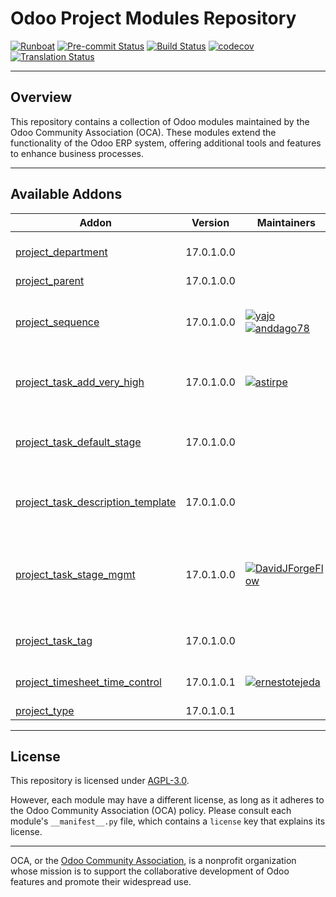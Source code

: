 # Odoo Project Modules Repository

[![Runboat](https://img.shields.io/badge/runboat-Try%20me-875A7B.png)](https://runboat.odoo-community.org/builds?repo=OCA/project&target_branch=17.0)
[![Pre-commit Status](https://github.com/OCA/project/actions/workflows/pre-commit.yml/badge.svg?branch=17.0)](https://github.com/OCA/project/actions/workflows/pre-commit.yml?query=branch%3A17.0)
[![Build Status](https://github.com/OCA/project/actions/workflows/test.yml/badge.svg?branch=17.0)](https://github.com/OCA/project/actions/workflows/test.yml?query=branch%3A17.0)
[![codecov](https://codecov.io/gh/OCA/project/branch/17.0/graph/badge.svg)](https://codecov.io/gh/OCA/project)
[![Translation Status](https://translation.odoo-community.org/widgets/project-17-0/-/svg-badge.svg)](https://translation.odoo-community.org/engage/project-17-0/?utm_source=widget)

---

## Overview

This repository contains a collection of Odoo modules maintained by the Odoo Community Association (OCA). These modules extend the functionality of the Odoo ERP system, offering additional tools and features to enhance business processes.

---

## Available Addons

| Addon | Version | Maintainers | Summary |
| --- | --- | --- | --- |
| [project_department](project_department/) | 17.0.1.0.0 |  | Project Department Categorization |
| [project_parent](project_parent/) | 17.0.1.0.0 |  | Project Parent |
| [project_sequence](project_sequence/) | 17.0.1.0.0 | [![yajo](https://github.com/yajo.png?size=30px)](https://github.com/yajo) [![anddago78](https://github.com/anddago78.png?size=30px)](https://github.com/anddago78) | Add a sequence field to projects, filled automatically |
| [project_task_add_very_high](project_task_add_very_high/) | 17.0.1.0.0 | [![astirpe](https://github.com/astirpe.png?size=30px)](https://github.com/astirpe) | Adds extra options 'High' and 'Very High' on tasks |
| [project_task_default_stage](project_task_default_stage/) | 17.0.1.0.0 |  | Recovery default task stages for projects from v8 |
| [project_task_description_template](project_task_description_template/) | 17.0.1.0.0 |  | Add a description template to project tasks |
| [project_task_stage_mgmt](project_task_stage_mgmt/) | 17.0.1.0.0 | [![DavidJForgeFlow](https://github.com/DavidJForgeFlow.png?size=30px)](https://github.com/DavidJForgeFlow) | Allows to assign and create task stages on project creation wizard |
| [project_task_tag](project_task_tag/) | 17.0.1.0.0 |  | Limit tags available on task |
| [project_timesheet_time_control](project_timesheet_time_control/) | 17.0.1.0.1 | [![ernestotejeda](https://github.com/ernestotejeda.png?size=30px)](https://github.com/ernestotejeda) | Project timesheet time control |
| [project_type](project_type/) | 17.0.1.0.1 |  | Project Types |

---

## License

This repository is licensed under [AGPL-3.0](LICENSE).

However, each module may have a different license, as long as it adheres to the Odoo Community Association (OCA) policy. Please consult each module's `__manifest__.py` file, which contains a `license` key that explains its license.

---

OCA, or the [Odoo Community Association](http://odoo-community.org/), is a nonprofit organization whose mission is to support the collaborative development of Odoo features and promote their widespread use.